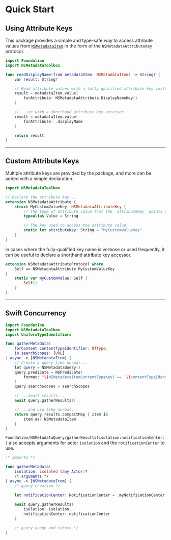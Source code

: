 # Quick Start

## Using Attribute Keys

This package provides a simple and type-safe way to access attribute values from
[`NSMetadataItem`](https://developer.apple.com/documentation/foundation/nsmetadataitem)
in the form of the ``NSMetadataAttributeKey`` protocol.
```swift
import Foundation
import NSMetadataToolbox

func readDisplayName(from metadataItem: NSMetadataItem) -> String? {
	var result: String?

	// Read attribute values with a fully qualified attribute key initializer...
	result = metadataItem.value(
		forAttribute: NSMetadataAttribute.DisplayNameKey()
	)

	// ...or with a shorthand attribute key accessor.
	result = metadataItem.value(
		forAttribute: .displayName
	)

	return result
}
```

---


## Custom Attribute Keys

Multiple attribute keys are provided by the package,
and more can be added with a simple declaration.
```swift
import NSMetadataToolbox

// Declare the attribute key...
extension NSMetadataAttribute {
	struct MyCustomValueKey: NSMetadataAttributeKey {
		// The type of attribute value that the `attributeKey` points to.
		typealias Value = String

		// The key used to access the attribute value.
		static let attributeKey: String = "MyCustomValueKey"
	}
}
```

In cases where the fully-qualified key name is verbose or used frequently,
it can be useful to declare a shorthand attribute key accessor.
```swift
extension NSMetadataAttributeProtocol where
	Self == NSMetadataAttribute.MyCustomValueKey
{
	static var myCustomValue: Self {
		Self()
	}
}
```

---


## Swift Concurrency

```swift
import Foundation
import NSMetadataToolbox
import UniformTypeIdentifiers

func gatherMetadata(
	forContent contentTypeIdentifier: UTType,
	in searchScopes: [URL]
) async -> [NSMetadataItem] {
	// Create a query like normal...
	let query = NSMetadataQuery()
	query.predicate = NSPredicate(
		format: "\(NSMetadataItemContentTypeKey) == '\(contentTypeIdentifier.identifier)'"
	)
	query.searchScopes = searchScopes

	// ...await results...
	await query.gatherResults()

	// ...and use like normal.
	return query.results.compactMap { item in
		item as? NSMetadataItem
	}
}
```

``Foundation/NSMetadataQuery/gatherResults(isolation:notificationCenter:)``
also accepts arguments for actor `isolation` and the `notificationCenter` to use. 
```swift
/* imports */

func gatherMetadata(
	isolation: isolated (any Actor)?
	/* arguments */
) async -> [NSMetadataItem] {
	/* query creation */

	let notificationCenter: NotificationCenter = .myNotificationCenter
	
	await query.gatherResults(
		isolation: isolation, 
		notificationCenter: notificationCenter
	)

	/* query usage and return */
}
```
